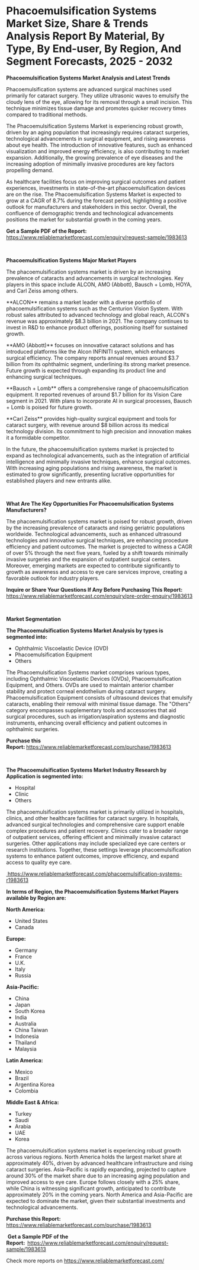 <p><h1>Phacoemulsification Systems Market Size, Share & Trends Analysis Report By Material, By Type, By End-user, By Region, And Segment Forecasts, 2025 - 2032</h1></p><p><strong>Phacoemulsification Systems Market Analysis and Latest Trends</strong></p>
<p><p>Phacoemulsification systems are advanced surgical machines used primarily for cataract surgery. They utilize ultrasonic waves to emulsify the cloudy lens of the eye, allowing for its removal through a small incision. This technique minimizes tissue damage and promotes quicker recovery times compared to traditional methods. </p><p>The Phacoemulsification Systems Market is experiencing robust growth, driven by an aging population that increasingly requires cataract surgeries, technological advancements in surgical equipment, and rising awareness about eye health. The introduction of innovative features, such as enhanced visualization and improved energy efficiency, is also contributing to market expansion. Additionally, the growing prevalence of eye diseases and the increasing adoption of minimally invasive procedures are key factors propelling demand.</p><p>As healthcare facilities focus on improving surgical outcomes and patient experiences, investments in state-of-the-art phacoemulsification devices are on the rise. The Phacoemulsification Systems Market is expected to grow at a CAGR of 8.7% during the forecast period, highlighting a positive outlook for manufacturers and stakeholders in this sector. Overall, the confluence of demographic trends and technological advancements positions the market for substantial growth in the coming years.</p></p>
<p><strong>Get a Sample PDF of the Report:&nbsp;</strong> <a href="https://www.reliablemarketforecast.com/enquiry/request-sample/1983613?utm_campaign=2235&utm_medium=2&utm_source=Github&utm_content=ia&utm_term=04032025&utm_id=phacoemulsification-systems">https://www.reliablemarketforecast.com/enquiry/request-sample/1983613</a></p>
<p>&nbsp;</p>
<p><strong>Phacoemulsification Systems Major Market Players</strong></p>
<p><p>The phacoemulsification systems market is driven by an increasing prevalence of cataracts and advancements in surgical technologies. Key players in this space include ALCON, AMO (Abbott), Bausch + Lomb, HOYA, and Carl Zeiss among others.</p><p>**ALCON** remains a market leader with a diverse portfolio of phacoemulsification systems such as the Centurion Vision System. With robust sales attributed to advanced technology and global reach, ALCON's revenue was approximately $8.3 billion in 2021. The company continues to invest in R&D to enhance product offerings, positioning itself for sustained growth.</p><p>**AMO (Abbott)** focuses on innovative cataract solutions and has introduced platforms like the Alcon INFINITI system, which enhances surgical efficiency. The company reports annual revenues around $3.7 billion from its ophthalmic segment, underlining its strong market presence. Future growth is expected through expanding its product line and enhancing surgical techniques.</p><p>**Bausch + Lomb** offers a comprehensive range of phacoemulsification equipment. It reported revenues of around $1.7 billion for its Vision Care segment in 2021. With plans to incorporate AI in surgical processes, Bausch + Lomb is poised for future growth.</p><p>**Carl Zeiss** provides high-quality surgical equipment and tools for cataract surgery, with revenue around $8 billion across its medical technology division. Its commitment to high precision and innovation makes it a formidable competitor.</p><p>In the future, the phacoemulsification systems market is projected to expand as technological advancements, such as the integration of artificial intelligence and minimally invasive techniques, enhance surgical outcomes. With increasing aging populations and rising awareness, the market is estimated to grow significantly, presenting lucrative opportunities for established players and new entrants alike.</p></p>
<p>&nbsp;</p>
<p><strong>What Are The Key Opportunities For Phacoemulsification Systems Manufacturers?</strong></p>
<p><p>The phacoemulsification systems market is poised for robust growth, driven by the increasing prevalence of cataracts and rising geriatric populations worldwide. Technological advancements, such as enhanced ultrasound technologies and innovative surgical techniques, are enhancing procedure efficiency and patient outcomes. The market is projected to witness a CAGR of over 5% through the next five years, fueled by a shift towards minimally invasive surgeries and the expansion of outpatient surgical centers. Moreover, emerging markets are expected to contribute significantly to growth as awareness and access to eye care services improve, creating a favorable outlook for industry players.</p></p>
<p><strong>Inquire or Share Your Questions If Any Before Purchasing This Report:</strong> <a href="https://www.reliablemarketforecast.com/enquiry/pre-order-enquiry/1983613?utm_campaign=2235&utm_medium=2&utm_source=Github&utm_content=ia&utm_term=04032025&utm_id=phacoemulsification-systems">https://www.reliablemarketforecast.com/enquiry/pre-order-enquiry/1983613</a></p>
<p>&nbsp;</p>
<p><strong>Market Segmentation</strong></p>
<p><strong>The Phacoemulsification Systems Market Analysis by types is segmented into:</strong></p>
<p><ul><li>Ophthalmic Viscoelastic Device (OVD)</li><li>Phacoemulsification Equipment</li><li>Others</li></ul></p>
<p><p>The Phacoemulsification Systems market comprises various types, including Ophthalmic Viscoelastic Devices (OVDs), Phacoemulsification Equipment, and Others. OVDs are used to maintain anterior chamber stability and protect corneal endothelium during cataract surgery. Phacoemulsification Equipment consists of ultrasound devices that emulsify cataracts, enabling their removal with minimal tissue damage. The "Others" category encompasses supplementary tools and accessories that aid surgical procedures, such as irrigation/aspiration systems and diagnostic instruments, enhancing overall efficiency and patient outcomes in ophthalmic surgeries.</p></p>
<p><strong>Purchase this Report:&nbsp;</strong><a href="https://www.reliablemarketforecast.com/purchase/1983613?utm_campaign=2235&utm_medium=2&utm_source=Github&utm_content=ia&utm_term=04032025&utm_id=phacoemulsification-systems">https://www.reliablemarketforecast.com/purchase/1983613</a></p>
<p>&nbsp;</p>
<p><strong>The Phacoemulsification Systems Market Industry Research by Application is segmented into:</strong></p>
<p><ul><li>Hospital</li><li>Clinic</li><li>Others</li></ul></p>
<p><p>The phacoemulsification systems market is primarily utilized in hospitals, clinics, and other healthcare facilities for cataract surgery. In hospitals, advanced surgical technologies and comprehensive care support enable complex procedures and patient recovery. Clinics cater to a broader range of outpatient services, offering efficient and minimally invasive cataract surgeries. Other applications may include specialized eye care centers or research institutions. Together, these settings leverage phacoemulsification systems to enhance patient outcomes, improve efficiency, and expand access to quality eye care.</p></p>
<p><a href="https://www.reliablemarketforecast.com/phacoemulsification-systems-r1983613?utm_campaign=2235&utm_medium=2&utm_source=Github&utm_content=ia&utm_term=04032025&utm_id=phacoemulsification-systems">&nbsp;https://www.reliablemarketforecast.com/phacoemulsification-systems-r1983613</a></p>
<p><strong>In terms of Region, the Phacoemulsification Systems Market Players available by Region are:</strong></p>
<p>
    <p> <strong> North America: </strong>
        <ul>
            <li>United States</li>
            <li>Canada</li>
        </ul>
        </p> 
    <p> <strong> Europe: </strong>
        <ul>
            <li>Germany</li>
            <li>France</li>
            <li>U.K.</li>
            <li>Italy</li>
            <li>Russia</li>
        </ul>
        </p> 
    <p> <strong> Asia-Pacific: </strong>
        <ul>
            <li>China</li>
            <li>Japan</li>
            <li>South Korea</li>
            <li>India</li>
            <li>Australia</li>
            <li>China Taiwan</li>
            <li>Indonesia</li>
            <li>Thailand</li>
            <li>Malaysia</li>
        </ul>
        </p> 
    <p> <strong> Latin America: </strong>
        <ul>
            <li>Mexico</li>
            <li>Brazil</li>
            <li>Argentina Korea</li>
            <li>Colombia</li>
        </ul>
        </p> 
    <p> <strong> Middle East & Africa: </strong>
        <ul>
            <li>Turkey</li>
            <li>Saudi</li>
            <li>Arabia</li>
            <li>UAE</li>
            <li>Korea</li>
        </ul>
    </p>
    </p>
<p><p>The phacoemulsification systems market is experiencing robust growth across various regions. North America holds the largest market share at approximately 40%, driven by advanced healthcare infrastructure and rising cataract surgeries. Asia-Pacific is rapidly expanding, projected to capture around 30% of the market share due to an increasing aging population and improved access to eye care. Europe follows closely with a 25% share, while China is witnessing significant growth, anticipated to contribute approximately 20% in the coming years. North America and Asia-Pacific are expected to dominate the market, given their substantial investments and technological advancements.</p></p>
<p><strong>Purchase this Report: </strong><a href="https://www.reliablemarketforecast.com/purchase/1983613?utm_campaign=2235&utm_medium=2&utm_source=Github&utm_content=ia&utm_term=04032025&utm_id=phacoemulsification-systems">https://www.reliablemarketforecast.com/purchase/1983613</a></p>
<p>&nbsp;<strong>Get a Sample PDF of the Report:&nbsp;&nbsp;</strong><a href="https://www.reliablemarketforecast.com/enquiry/request-sample/1983613?utm_campaign=2235&utm_medium=2&utm_source=Github&utm_content=ia&utm_term=04032025&utm_id=phacoemulsification-systems">https://www.reliablemarketforecast.com/enquiry/request-sample/1983613</a></p>
<p><strong></strong></p>
<p>Check more reports on <a href="https://www.reliablemarketforecast.com/?utm_campaign=2235&utm_medium=2&utm_source=Github&utm_content=ia&utm_term=04032025&utm_id=phacoemulsification-systems">https://www.reliablemarketforecast.com/</a></p>